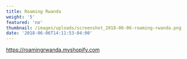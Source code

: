 ```yaml
---
title: Roaming Rwanda
weight: '5'
featured: 'no'
thumbnail: /images/uploads/screenshot_2018-06-06-roaming-rwanda.png
date: '2018-06-06T14:11:53-04:00'
---
```

https://roamingrwanda.myshopify.com
